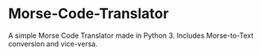 # Morse-Code-Translator
A simple Morse Code Translator made in Python 3. Includes Morse-to-Text conversion and vice-versa.
